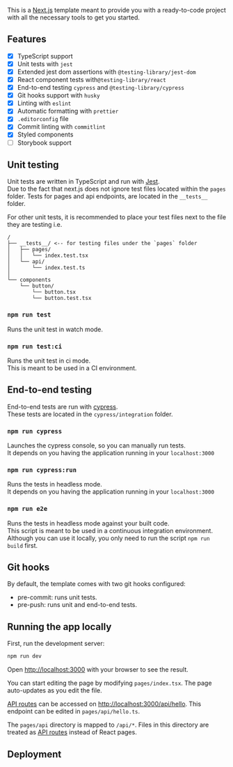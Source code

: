This is a [Next.js](https://nextjs.org/) template meant to provide you with a ready-to-code project with all the necessary tools to get you started.

## Features
- [x] TypeScript support
- [x] Unit tests with `jest`
- [x] Extended jest dom assertions with `@testing-library/jest-dom`
- [x] React component tests with`@testing-library/react`
- [x] End-to-end testing `cypress` and `@testing-library/cypress`
- [x] Git hooks support with `husky`
- [x] Linting with `eslint`
- [x] Automatic formatting with `prettier`
- [x] `.editorconfig` file
- [x] Commit linting with `commitlint`
- [x] Styled components
- [ ] Storybook support

## Unit testing
Unit tests are written in TypeScript and run with [Jest](https://jestjs.io/).  
Due to the fact that next.js does not ignore test files located within the `pages` folder. Tests for pages and api endpoints, are located in the `__tests__` folder.

For other unit tests, it is recommended to place your test files next to the file they are testing i.e.
```
/
├── __tests__/ <-- for testing files under the `pages` folder
│   ├── pages/
│   │   └── index.test.tsx
│   └── api/
│       └── index.test.ts
│
└── components
    └── button/
        └── button.tsx
        └── button.test.tsx
```

### `npm run test`
Runs the unit test in watch mode.

### `npm run test:ci`
Runs the unit test in ci mode.  
This is meant to be used in a CI environment.

## End-to-end testing
End-to-end tests are run with [cypress](https://www.cypress.io/).  
These tests are located in the `cypress/integration` folder.  

### `npm run cypress`
Launches the cypress console, so you can manually run tests.  
It depends on you having the application running in your `localhost:3000`

### `npm run cypress:run`
Runs the tests in headless mode.  
It depends on you having the application running in your `localhost:3000`

### `npm run e2e`
Runs the tests in headless mode against your built code.  
This script is meant to be used in a continuous integration environment.  
Although you can use it locally, you only need to run the script `npm run build` first.

## Git hooks
By default, the template comes with two git hooks configured:
- pre-commit: runs unit tests.
- pre-push: runs unit and end-to-end tests.

[//]: # (todo: add more info about running the app and the main features)
## Running the app locally

First, run the development server:

```bash
npm run dev
```

Open [http://localhost:3000](http://localhost:3000) with your browser to see the result.

You can start editing the page by modifying `pages/index.tsx`. The page auto-updates as you edit the file.

[API routes](https://nextjs.org/docs/api-routes/introduction) can be accessed on [http://localhost:3000/api/hello](http://localhost:3000/api/hello). This endpoint can be edited in `pages/api/hello.ts`.

The `pages/api` directory is mapped to `/api/*`. Files in this directory are treated as [API routes](https://nextjs.org/docs/api-routes/introduction) instead of React pages.

[//]: # (todo: add deployment instructions)
## Deployment

